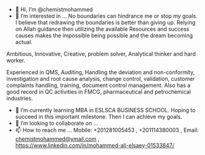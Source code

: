 - 👋 Hi, I’m @chemistmohammed
- 👀 I’m interested in ...
No boundaries can hindrance me or stop my goals. I believe that redrawing the boundaries is better than giving up. Relying on Allah guidance then utilizing the available Resources and success causes makes the impossible being possible and the dream becoming actual.

Ambitious, Innovative, Creative, problem solver, Analytical thinker and hard worker.

Experienced in QMS, Auditing, Handling the deviation and non-conformity, investigation and root cause analysis, change control, validation, customer complaints handling, training, document control management.
Also has a good record in QC activities in FMCG, pharmaceutical and petrochemical industries.

- 🌱 I’m currently learning MBA in ESLSCA BUSINESS SCHOOL. Hoping to succeed in this important milestone. Then I can achieve my goals.
- 💞️ I’m looking to collaborate on ...
- 📫 How to reach me ... Mobile:  +201281005453 , +201114380003 , Email: chemistmohammed@ymail.com , https://www.linkedin.com/in/mohammed-ali-elsaey-01533847/

<!---
chemistmohammed/chemistmohammed is a ✨ special ✨ repository because its `README.md` (this file) appears on your GitHub profile.
You can click the Preview link to take a look at your changes.
https://www.linkedin.com/in/mohammed-ali-elsaey-01533847/
--->
